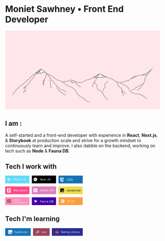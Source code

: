 # Moniet Sawhney • Front End Developer

<img src="https://raw.githubusercontent.com/Moniet/assets/main/minimal-landscape-(portrait).svg" alt="Mountains Animation Banner" />

## I am :
A self-started and a front-end developer with experience in **React**, **Next.js**, & **Storybook** at production scale and strive for a growth mindset to continuously learn and improve. I also dabble on the backend, working on tech such as **Node** & **Fauna DB**.

## Tech I work with

<a href="#">
  <img src="https://raw.githubusercontent.com/Moniet/assets/main/tech-i-use.svg"  alt="Technology used by Moniet to Develop websites" width="50%"/>
</a>

## Tech I'm learning


<a href="#">
  <img src="https://raw.githubusercontent.com/Moniet/assets/main/tech-im-learining.svg"  alt="Technology I am learning" width="50%"/>
</a>
